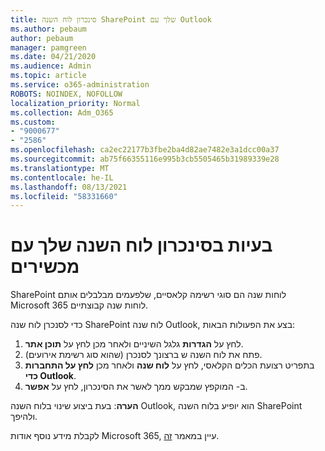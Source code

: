 ```yaml
---
title: סינכרון לוח השנה SharePoint שלך עם Outlook
ms.author: pebaum
author: pebaum
manager: pamgreen
ms.date: 04/21/2020
ms.audience: Admin
ms.topic: article
ms.service: o365-administration
ROBOTS: NOINDEX, NOFOLLOW
localization_priority: Normal
ms.collection: Adm_O365
ms.custom:
- "9000677"
- "2586"
ms.openlocfilehash: ca2ec22177b3fbe2ba4d82ae7482e3a1dcc00a37
ms.sourcegitcommit: ab75f66355116e995b3cb5505465b31989339e28
ms.translationtype: MT
ms.contentlocale: he-IL
ms.lasthandoff: 08/13/2021
ms.locfileid: "58331660"
---
```

# <a name="issues-synchronizing-your-calendar-to-devices"></a>בעיות בסינכרון לוח השנה שלך עם מכשירים

SharePoint לוחות שנה הם סוגי רשימה קלאסיים, שלפעמים מבלבלים אותם Microsoft 365 לוחות שנה קבוצתיים.

כדי לסנכרן לוח שנה SharePoint לוח שנה Outlook, בצע את הפעולות הבאות:

1. לחץ על **הגדרות** גלגל השיניים ולאחר מכן לחץ על **תוכן אתר**.
2. פתח את לוח השנה ש ברצונך לסנכרן (שהוא סוג רשימת אירועים).
3. בתפריט רצועת הכלים הקלאסי, לחץ על **לוח שנה** ולאחר מכן **לחץ על התחברות כדי Outlook**.
4. ב- המוקפץ שמבקש ממך לאשר את הסינכרון, לחץ על **אפשר**.

**הערה**: בעת ביצוע שינוי בלוח השנה Outlook, הוא יופיע בלוח השנה SharePoint ולהיפך.

לקבלת מידע נוסף אודות Microsoft 365, עיין במאמר [זה](https://support.office.com/article/Learn-about-Office-365-groups-b565caa1-5c40-40ef-9915-60fdb2d97fa2).
